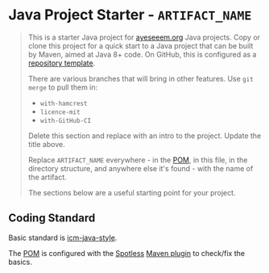 Java Project Starter - `ARTIFACT_NAME`
======================================

> This is a starter Java project for [ayeseeem.org](https://www.ayeseeem.org)
> Java projects.
> Copy or clone this project for a quick start to a Java project that can be
> built by Maven, aimed at Java 8+ code.
> On GitHub, this is configured as a
> [repository template](https://docs.github.com/en/repositories/creating-and-managing-repositories/creating-a-repository-from-a-template).
>
> There are various branches that will bring in other features. Use
> `git merge` to pull them in:
>
> - `with-hamcrest`
> - `licence-mit`
> - `with-GitHub-CI`
>
> Delete this section and replace with an intro to the project.
> Update the title above.
>
> Replace `ARTIFACT_NAME` everywhere - in the [POM](pom.xml), in this file,
> in the directory structure, and anywhere else it's found - with the name
> of the artifact.
>
> The sections below are a useful starting point for your project.


Coding Standard
---------------

Basic standard is [icm-java-style](https://github.com/ayeseeem/icm-java-style/).

The [POM](pom.xml) is configured with the
[Spotless](https://github.com/diffplug/spotless)
[Maven plugin](https://github.com/diffplug/spotless/tree/main/plugin-maven)
to check/fix the basics.
